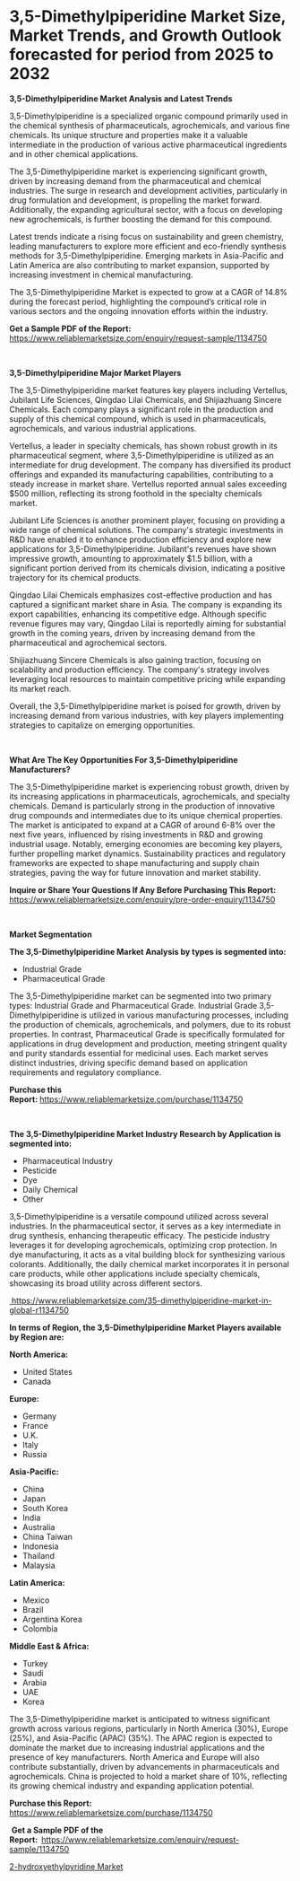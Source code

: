 <p><h1>3,5-Dimethylpiperidine Market Size, Market Trends, and Growth Outlook forecasted for period from 2025 to 2032</h1></p><p><strong>3,5-Dimethylpiperidine Market Analysis and Latest Trends</strong></p>
<p><p>3,5-Dimethylpiperidine is a specialized organic compound primarily used in the chemical synthesis of pharmaceuticals, agrochemicals, and various fine chemicals. Its unique structure and properties make it a valuable intermediate in the production of various active pharmaceutical ingredients and in other chemical applications.</p><p>The 3,5-Dimethylpiperidine market is experiencing significant growth, driven by increasing demand from the pharmaceutical and chemical industries. The surge in research and development activities, particularly in drug formulation and development, is propelling the market forward. Additionally, the expanding agricultural sector, with a focus on developing new agrochemicals, is further boosting the demand for this compound.</p><p>Latest trends indicate a rising focus on sustainability and green chemistry, leading manufacturers to explore more efficient and eco-friendly synthesis methods for 3,5-Dimethylpiperidine. Emerging markets in Asia-Pacific and Latin America are also contributing to market expansion, supported by increasing investment in chemical manufacturing. </p><p>The 3,5-Dimethylpiperidine Market is expected to grow at a CAGR of 14.8% during the forecast period, highlighting the compound’s critical role in various sectors and the ongoing innovation efforts within the industry.</p></p>
<p><strong>Get a Sample PDF of the Report:&nbsp;</strong> <a href="https://www.reliablemarketsize.com/enquiry/request-sample/1134750?utm_campaign=2462&utm_medium=2&utm_source=Github&utm_content=ia&utm_term=25032025&utm_id=35-dimethylpiperidine">https://www.reliablemarketsize.com/enquiry/request-sample/1134750</a></p>
<p>&nbsp;</p>
<p><strong>3,5-Dimethylpiperidine Major Market Players</strong></p>
<p><p>The 3,5-Dimethylpiperidine market features key players including Vertellus, Jubilant Life Sciences, Qingdao Lilai Chemicals, and Shijiazhuang Sincere Chemicals. Each company plays a significant role in the production and supply of this chemical compound, which is used in pharmaceuticals, agrochemicals, and various industrial applications.</p><p>Vertellus, a leader in specialty chemicals, has shown robust growth in its pharmaceutical segment, where 3,5-Dimethylpiperidine is utilized as an intermediate for drug development. The company has diversified its product offerings and expanded its manufacturing capabilities, contributing to a steady increase in market share. Vertellus reported annual sales exceeding $500 million, reflecting its strong foothold in the specialty chemicals market.</p><p>Jubilant Life Sciences is another prominent player, focusing on providing a wide range of chemical solutions. The company's strategic investments in R&D have enabled it to enhance production efficiency and explore new applications for 3,5-Dimethylpiperidine. Jubilant's revenues have shown impressive growth, amounting to approximately $1.5 billion, with a significant portion derived from its chemicals division, indicating a positive trajectory for its chemical products.</p><p>Qingdao Lilai Chemicals emphasizes cost-effective production and has captured a significant market share in Asia. The company is expanding its export capabilities, enhancing its competitive edge. Although specific revenue figures may vary, Qingdao Lilai is reportedly aiming for substantial growth in the coming years, driven by increasing demand from the pharmaceutical and agrochemical sectors.</p><p>Shijiazhuang Sincere Chemicals is also gaining traction, focusing on scalability and production efficiency. The company's strategy involves leveraging local resources to maintain competitive pricing while expanding its market reach.</p><p>Overall, the 3,5-Dimethylpiperidine market is poised for growth, driven by increasing demand from various industries, with key players implementing strategies to capitalize on emerging opportunities.</p></p>
<p>&nbsp;</p>
<p><strong>What Are The Key Opportunities For 3,5-Dimethylpiperidine Manufacturers?</strong></p>
<p><p>The 3,5-Dimethylpiperidine market is experiencing robust growth, driven by its increasing applications in pharmaceuticals, agrochemicals, and specialty chemicals. Demand is particularly strong in the production of innovative drug compounds and intermediates due to its unique chemical properties. The market is anticipated to expand at a CAGR of around 6-8% over the next five years, influenced by rising investments in R&D and growing industrial usage. Notably, emerging economies are becoming key players, further propelling market dynamics. Sustainability practices and regulatory frameworks are expected to shape manufacturing and supply chain strategies, paving the way for future innovation and market stability.</p></p>
<p><strong>Inquire or Share Your Questions If Any Before Purchasing This Report:</strong> <a href="https://www.reliablemarketsize.com/enquiry/pre-order-enquiry/1134750?utm_campaign=2462&utm_medium=2&utm_source=Github&utm_content=ia&utm_term=25032025&utm_id=35-dimethylpiperidine">https://www.reliablemarketsize.com/enquiry/pre-order-enquiry/1134750</a></p>
<p>&nbsp;</p>
<p><strong>Market Segmentation</strong></p>
<p><strong>The 3,5-Dimethylpiperidine Market Analysis by types is segmented into:</strong></p>
<p><ul><li>Industrial Grade</li><li>Pharmaceutical Grade</li></ul></p>
<p><p>The 3,5-Dimethylpiperidine market can be segmented into two primary types: Industrial Grade and Pharmaceutical Grade. Industrial Grade 3,5-Dimethylpiperidine is utilized in various manufacturing processes, including the production of chemicals, agrochemicals, and polymers, due to its robust properties. In contrast, Pharmaceutical Grade is specifically formulated for applications in drug development and production, meeting stringent quality and purity standards essential for medicinal uses. Each market serves distinct industries, driving specific demand based on application requirements and regulatory compliance.</p></p>
<p><strong>Purchase this Report:&nbsp;</strong><a href="https://www.reliablemarketsize.com/purchase/1134750?utm_campaign=2462&utm_medium=2&utm_source=Github&utm_content=ia&utm_term=25032025&utm_id=35-dimethylpiperidine">https://www.reliablemarketsize.com/purchase/1134750</a></p>
<p>&nbsp;</p>
<p><strong>The 3,5-Dimethylpiperidine Market Industry Research by Application is segmented into:</strong></p>
<p><ul><li>Pharmaceutical Industry</li><li>Pesticide</li><li>Dye</li><li>Daily Chemical</li><li>Other</li></ul></p>
<p><p>3,5-Dimethylpiperidine is a versatile compound utilized across several industries. In the pharmaceutical sector, it serves as a key intermediate in drug synthesis, enhancing therapeutic efficacy. The pesticide industry leverages it for developing agrochemicals, optimizing crop protection. In dye manufacturing, it acts as a vital building block for synthesizing various colorants. Additionally, the daily chemical market incorporates it in personal care products, while other applications include specialty chemicals, showcasing its broad utility across different sectors.</p></p>
<p><a href="https://www.reliablemarketsize.com/35-dimethylpiperidine-market-in-global-r1134750?utm_campaign=2462&utm_medium=2&utm_source=Github&utm_content=ia&utm_term=25032025&utm_id=35-dimethylpiperidine">&nbsp;https://www.reliablemarketsize.com/35-dimethylpiperidine-market-in-global-r1134750</a></p>
<p><strong>In terms of Region, the 3,5-Dimethylpiperidine Market Players available by Region are:</strong></p>
<p>
    <p> <strong> North America: </strong>
        <ul>
            <li>United States</li>
            <li>Canada</li>
        </ul>
        </p> 
    <p> <strong> Europe: </strong>
        <ul>
            <li>Germany</li>
            <li>France</li>
            <li>U.K.</li>
            <li>Italy</li>
            <li>Russia</li>
        </ul>
        </p> 
    <p> <strong> Asia-Pacific: </strong>
        <ul>
            <li>China</li>
            <li>Japan</li>
            <li>South Korea</li>
            <li>India</li>
            <li>Australia</li>
            <li>China Taiwan</li>
            <li>Indonesia</li>
            <li>Thailand</li>
            <li>Malaysia</li>
        </ul>
        </p> 
    <p> <strong> Latin America: </strong>
        <ul>
            <li>Mexico</li>
            <li>Brazil</li>
            <li>Argentina Korea</li>
            <li>Colombia</li>
        </ul>
        </p> 
    <p> <strong> Middle East & Africa: </strong>
        <ul>
            <li>Turkey</li>
            <li>Saudi</li>
            <li>Arabia</li>
            <li>UAE</li>
            <li>Korea</li>
        </ul>
    </p>
    </p>
<p><p>The 3,5-Dimethylpiperidine market is anticipated to witness significant growth across various regions, particularly in North America (30%), Europe (25%), and Asia-Pacific (APAC) (35%). The APAC region is expected to dominate the market due to increasing industrial applications and the presence of key manufacturers. North America and Europe will also contribute substantially, driven by advancements in pharmaceuticals and agrochemicals. China is projected to hold a market share of 10%, reflecting its growing chemical industry and expanding application potential.</p></p>
<p><strong>Purchase this Report: </strong><a href="https://www.reliablemarketsize.com/purchase/1134750?utm_campaign=2462&utm_medium=2&utm_source=Github&utm_content=ia&utm_term=25032025&utm_id=35-dimethylpiperidine">https://www.reliablemarketsize.com/purchase/1134750</a></p>
<p>&nbsp;<strong>Get a Sample PDF of the Report:&nbsp;&nbsp;</strong><a href="https://www.reliablemarketsize.com/enquiry/request-sample/1134750?utm_campaign=2462&utm_medium=2&utm_source=Github&utm_content=ia&utm_term=25032025&utm_id=35-dimethylpiperidine">https://www.reliablemarketsize.com/enquiry/request-sample/1134750</a></p>
<p><strong></strong></p>
<p><p><a href="https://github.com/mayabungard8092/Market-Research-Report-List-1/blob/main/2-hydroxyethylpyridine-market.md?utm_campaign=2462&utm_medium=2&utm_source=Github&utm_content=ia&utm_term=25032025&utm_id=35-dimethylpiperidine">2-hydroxyethylpyridine Market</a></p></p>
